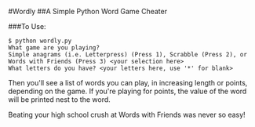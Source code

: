 #Wordly
##A Simple Python Word Game Cheater

###To Use:
```
$ python wordly.py
What game are you playing?
Simple anagrams (i.e. Letterpress) (Press 1), Scrabble (Press 2), or Words with Friends (Press 3) <your selection here>
What letters do you have? <your letters here, use '*' for blank>
```
Then you'll see a list of words you can play, in increasing length or points, depending on the game. If you're playing for points, the value of the word will be printed nest to the word.

Beating your high school crush at Words with Friends was never so easy!